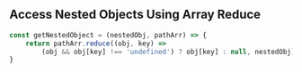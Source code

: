 ## Access Nested Objects Using Array Reduce

```js
const getNestedObject = (nestedObj, pathArr) => {
    return pathArr.reduce((obj, key) =>
        (obj && obj[key] !== 'undefined') ? obj[key] : null, nestedObj);
}
```
